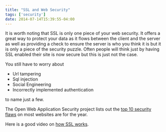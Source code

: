 ```yaml
---
title: "SSL and Web Security"
tags: ['security']
date: 2014-07-14T15:39:55-04:00
---
```

It is worth noting that SSL is only one piece of your web security. It offers a great way to protect your data as it flows between the client and the server as well as providing a check to ensure the server is who you think it is but it is only a piece of the security puzzle. Often people will think just by having SSL enabled their site is now secure but this is just not the case.
<!--more-->
You still have to worry about

* Url tampering
* Sql injection
* Social Engineering
* Incorrectly implemented authentication

to name just a few.

The Open Web Application Security project lists out the [top 10 security flaws](https://www.owasp.org/index.php/Category:OWASP_Top_Ten_Project#tab=Main) on most websites are for the year.

Here is a good video on [how SSL works](https://www.youtube.com/watch?v=iQsKdtjwtYI).

